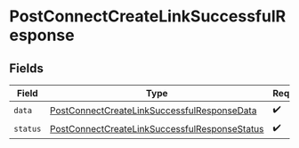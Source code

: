 # PostConnectCreateLinkSuccessfulResponse


## Fields

| Field                                                                                                                 | Type                                                                                                                  | Required                                                                                                              | Description                                                                                                           |
| --------------------------------------------------------------------------------------------------------------------- | --------------------------------------------------------------------------------------------------------------------- | --------------------------------------------------------------------------------------------------------------------- | --------------------------------------------------------------------------------------------------------------------- |
| `data`                                                                                                                | [PostConnectCreateLinkSuccessfulResponseData](../../models/shared/postconnectcreatelinksuccessfulresponsedata.md)     | :heavy_check_mark:                                                                                                    | N/A                                                                                                                   |
| `status`                                                                                                              | [PostConnectCreateLinkSuccessfulResponseStatus](../../models/shared/postconnectcreatelinksuccessfulresponsestatus.md) | :heavy_check_mark:                                                                                                    | N/A                                                                                                                   |